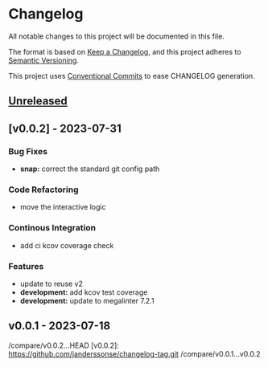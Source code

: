 # Changelog

All notable changes to this project will be documented in this file.

The format is based on [Keep a Changelog](https://keepachangelog.com/en/1.0.0/),
and this project adheres to [Semantic Versioning](https://semver.org/spec/v2.0.0.html).

This project uses [Conventional Commits](https://www.conventionalcommits.org) to ease CHANGELOG generation.



<a name="unreleased"></a>
## [Unreleased]


<a name="v0.0.2"></a>
## [v0.0.2] - 2023-07-31
### Bug Fixes
- **snap:** correct the standard git config path

### Code Refactoring
- move the interactive logic

### Continous Integration
- add ci kcov coverage check

### Features
- update to reuse v2
- **development:** add kcov test coverage
- **development:** update to megalinter 7.2.1


<a name="v0.0.1"></a>
## v0.0.1 - 2023-07-18

[Unreleased]: https://github.com/janderssonse/changelog-tag.git
/compare/v0.0.2...HEAD
[v0.0.2]: https://github.com/janderssonse/changelog-tag.git
/compare/v0.0.1...v0.0.2
